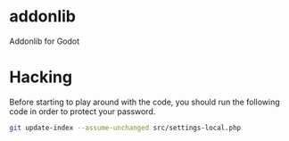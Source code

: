 # addonlib
Addonlib for Godot


# Hacking

Before starting to play around with the code, you should run the following code in order to protect your password.
````bash
git update-index --assume-unchanged src/settings-local.php
````